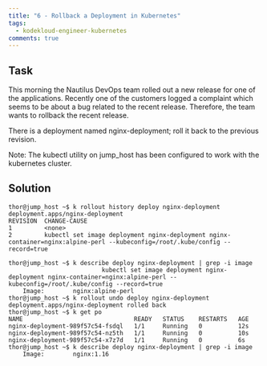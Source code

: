 ```yaml
---
title: "6 - Rollback a Deployment in Kubernetes"
tags:
  - kodekloud-engineer-kubernetes
comments: true
---
```


## Task

This morning the Nautilus DevOps team rolled out a new release for one of the applications. Recently one of the customers logged a complaint which seems to be about a bug related to the recent release. Therefore, the team wants to rollback the recent release.


There is a deployment named nginx-deployment; roll it back to the previous revision.

Note: The kubectl utility on jump_host has been configured to work with the kubernetes cluster.


## Solution

```shell
thor@jump_host ~$ k rollout history deploy nginx-deployment
deployment.apps/nginx-deployment 
REVISION  CHANGE-CAUSE
1         <none>
2         kubectl set image deployment nginx-deployment nginx-container=nginx:alpine-perl --kubeconfig=/root/.kube/config --record=true

thor@jump_host ~$ k describe deploy nginx-deployment | grep -i image
                          kubectl set image deployment nginx-deployment nginx-container=nginx:alpine-perl --kubeconfig=/root/.kube/config --record=true
    Image:        nginx:alpine-perl
thor@jump_host ~$ k rollout undo deploy nginx-deployment
deployment.apps/nginx-deployment rolled back
thor@jump_host ~$ k get po
NAME                               READY   STATUS    RESTARTS   AGE
nginx-deployment-989f57c54-fsdql   1/1     Running   0          12s
nginx-deployment-989f57c54-nz5th   1/1     Running   0          10s
nginx-deployment-989f57c54-x7z7d   1/1     Running   0          6s
thor@jump_host ~$ k describe deploy nginx-deployment | grep -i image
    Image:        nginx:1.16
```
